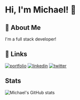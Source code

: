 
# Hi, I'm Michael! 👋

## 🚀 About Me
I'm a full stack developer!

  
  
## 🔗 Links
[![portfolio](https://img.shields.io/badge/my_portfolio-000?style=for-the-badge&logo=ko-fi&logoColor=white)](https://michaeloliver.dev/)
[![linkedin](https://img.shields.io/badge/linkedin-0A66C2?style=for-the-badge&logo=linkedin&logoColor=white)](https://linkedin.com/in/michael-0liver)
[![twitter](https://img.shields.io/badge/twitter-1DA1F2?style=for-the-badge&logo=twitter&logoColor=white)](https://twitter.com/michaeloliver__)

  
## Stats

![Michael's GitHub stats](https://github-readme-stats.vercel.app/api?username=michael0liver&show_icons=true&count_private=truebg_color=00000000&text_color=777)
